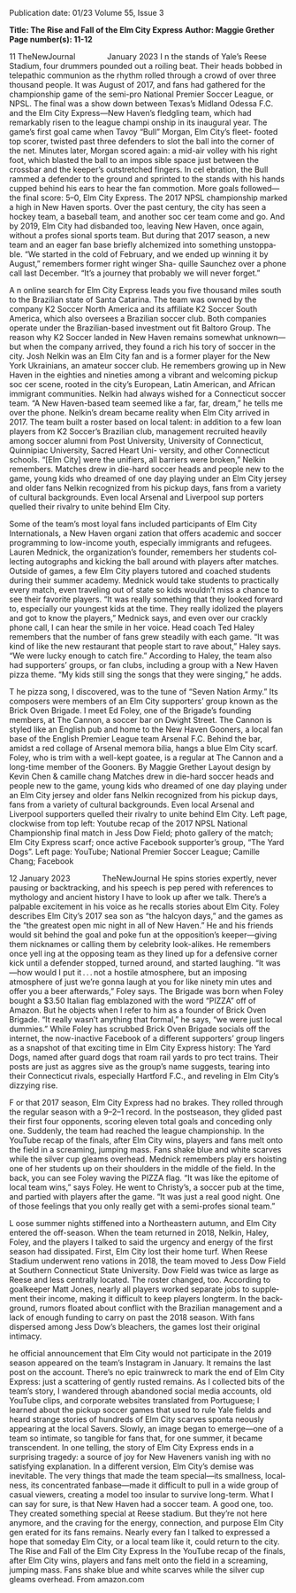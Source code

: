 Publication date: 01/23
Volume 55, Issue 3

**Title: The Rise and Fall of the Elm City Express**
**Author: Maggie Grether**
**Page number(s): 11-12**

11
TheNewJournal        January 2023
I
n the stands of Yale’s Reese 
Stadium, four drummers pounded 
out a roiling beat. Their heads bobbed 
in telepathic communion as the rhythm 
rolled through a crowd of over three  
thousand people.
It was August of 2017, and fans had 
gathered for the championship game of 
the semi-pro National Premier Soccer 
League, or NPSL. The final was a show­
down between Texas’s Midland Odessa 
F.C. and the Elm City Express—New 
Haven’s fledgling team, which had 
remarkably risen to the league champi­
onship in its inaugural year.
The game’s first goal came when 
Tavoy “Bull” Morgan, Elm City’s fleet-
footed top scorer, twisted past three 
defenders to slot the ball into the corner 
of the net. Minutes later, Morgan scored 
again: a mid-air volley with his right 
foot, which blasted the ball to an impos­
sible space just between the crossbar and 
the keeper’s outstretched fingers. In cel­
ebration, the Bull rammed a defender to 
the ground and sprinted to the stands 
with his hands cupped behind his 
ears to hear the fan commotion. More 
goals followed—the final score: 5–0,
Elm City Express.
The 2017 NPSL championship marked 
a high in New Haven sports. Over the 
past century, the city has seen a hockey 
team, a baseball team, and another soc­
cer team come and go. And by 2019, Elm 
City had disbanded too, leaving New 
Haven, once again, without a profes­
sional sports team.
But during that 2017 season, a 
new team and an eager fan base briefly 
alchemized into something unstoppa­
ble. “We started in the cold of February, 
and we ended up winning it by August,” 
remembers former right winger Sha-
quille Saunchez over a phone call last 
December. “It’s a journey that probably 
we will never forget.”


A
n online search for Elm City 
Express leads you five thousand 
miles south to the Brazilian state of 
Santa Catarina. The team was owned by 
the company K2 Soccer North America 
and its affiliate K2 Soccer South America, 
which also oversees a Brazilian soccer 
club. Both companies operate under 
the Brazilian-based investment out­
fit Baltoro Group. The reason why K2 
Soccer landed in New Haven remains 
somewhat unknown—but when the 
company arrived, they found a rich his­
tory of soccer in the city. 
Josh Nelkin was an Elm City fan 
and is a former player for the New York 
Ukrainians, an amateur soccer club. He 
remembers growing up in New Haven 
in the eighties and nineties among a 
vibrant and welcoming pickup soc­
cer scene, rooted in the city’s European, 
Latin American, and African immigrant 
communities. Nelkin had always wished 
for a Connecticut soccer team. “A New 
Haven-based team seemed like a far, far, 
dream,” he tells me over the phone. 
Nelkin’s dream became reality when 
Elm City arrived in 2017. The team built 
a roster based on local talent: in addition 
to a few loan players from K2 Soccer’s 
Brazilian club, management recruited 
heavily among soccer alumni from Post 
University, University of Connecticut, 
Quinnipiac University, Sacred Heart Uni-
versity, and other Connecticut schools.
“[Elm City] were the unifiers, all 
barriers were broken,” Nelkin remembers. 
Matches drew in die-hard soccer heads 
and people new to the game, young kids 
who dreamed of one day playing under 
an Elm City jersey and older fans Nelkin 
recognized from his pickup days, fans 
from a variety of cultural backgrounds. 
Even local Arsenal and Liverpool sup­
porters quelled their rivalry to unite 
behind Elm City.

Some of the team’s most loyal fans 
included participants of Elm City 
Internationals, a New Haven organi­
zation that offers academic and soccer 
programming to low-income youth, 
especially immigrants and refugees. 
Lauren Mednick, the organization’s 
founder, remembers her students col­
lecting autographs and kicking the 
ball around with players after matches. 
Outside of games, a few Elm City 
players tutored and coached students 
during their summer academy. Mednick 
would take students to practically every 
match, even traveling out of state so 
kids wouldn’t miss a chance to see their 
favorite players. “It was really something 
that they looked forward to, especially 
our youngest kids at the time. They 
really idolized the players and got to 
know the players,” Mednick says, and 
even over our crackly phone call, I can 
hear the smile in her voice. 
Head coach Ted Haley remembers 
that the number of fans grew steadily 
with each game. “It was kind of like 
the new restaurant that people start to 
rave about,” Haley says. “We were lucky 
enough to catch fire.”
According to Haley, the team also 
had supporters’ groups, or fan clubs, 
including a group with a New Haven 
pizza theme. “My kids still sing the 
songs that they were singing,” he adds.


T
he pizza song, I discovered, was 
to the tune of “Seven Nation Army.” 
Its composers were members of an Elm 
City supporters’ group known as the 
Brick Oven Brigade. 
I meet Ed Foley, one of the Brigade’s 
founding members, at The Cannon, 
a soccer bar on Dwight Street. The 
Cannon is styled like an English pub 
and home to the New Haven Gooners, 
a local fan base of the English Premier 
League team Arsenal F.C. Behind the bar, 
amidst a red collage of Arsenal memora­
bilia, hangs a blue Elm City scarf.
Foley, who is trim with a well-kept 
goatee, is a regular at The Cannon and 
a long-time member of the Gooners. 
By Maggie Grether
Layout design by Kevin Chen & camille chang
Matches drew in die-hard 
soccer heads and people 
new to the game, young 
kids who dreamed of one 
day playing under an 
Elm City jersey and older 
fans Nelkin recognized 
from his pickup days, fans 
from a variety of cultural 
backgrounds. Even local 
Arsenal and Liverpool 
supporters quelled their 
rivalry to unite behind
Elm City.
Left page, clockwise from top left: Youtube recap of 
the 2017 NPSL National Championship final match 
in Jess Dow Field; photo gallery of the match; Elm 
City Express scarf; once active Facebook supporter’s 
group, “The Yard Dogs”.
Left page: YouTube; National Premier Soccer League; Camille Chang; Facebook


12
January 2023        TheNewJournal
He spins stories expertly, never pausing 
or backtracking, and his speech is pep­
pered with references to mythology and 
ancient history I have to look up after we 
talk. There’s a palpable excitement in his 
voice as he recalls stories about Elm City. 
Foley describes Elm City’s 2017 sea­
son as “the halcyon days,” and the games 
as the “the greatest open mic night in 
all of New Haven.” He and his friends 
would sit behind the goal and poke fun 
at the opposition’s keeper—giving them 
nicknames or calling them by celebrity 
look-alikes. He remembers once yell­
ing at the opposing team as they lined 
up for a defensive corner kick until a 
defender stopped, turned around, and 
started laughing. “It was—how would 
I put it . . . not a hostile atmosphere, but 
an imposing atmosphere of just we’re 
gonna laugh at you for like ninety min­
utes and offer you a beer afterwards,” 
Foley says.
The Brigade was born when Foley 
bought a $3.50 Italian flag emblazoned 
with the word “PIZZA” off of Amazon. 
But he objects when I refer to him as a 
founder of Brick Oven Brigade. “It really 
wasn’t anything that formal,” he says, “we 
were just local dummies.”
While Foley has scrubbed Brick 
Oven Brigade socials off the internet, 
the now-inactive Facebook of a different 
supporters’ group lingers as a snapshot of 
that exciting time in Elm City Express 
history: The Yard Dogs, named after 
guard dogs that roam rail yards to pro­
tect trains. Their posts are just as aggres­
sive as the group’s name suggests, tearing 
into their Connecticut rivals, especially 
Hartford F.C., and reveling in Elm City’s 
dizzying rise.


F
or that 2017 season, Elm City 
Express had no brakes. They rolled 
through the regular season with a 9–2–1 
record. In the postseason, they glided 
past their first four opponents, scoring 
eleven total goals and conceding only 
one. Suddenly, the team had reached the 
league championship.
In the YouTube recap of the finals, 
after Elm City wins, players and fans 
melt onto the field in a screaming, 
jumping mass. Fans shake blue and 
white scarves while the silver cup gleams 
overhead. Mednick remembers play­
ers hoisting one of her students up on 
their shoulders in the middle of the field. 
In the back, you can see Foley waving
the PIZZA flag.
“It was like the epitome of local team 
wins,” says Foley. He went to Christy’s, a 
soccer pub at the time, and partied with 
players after the game. “It was just a real 
good night. One of those feelings that 
you only really get with a semi-profes­
sional team.”


L
oose summer nights stiffened into a
Northeastern autumn, and Elm City
entered the off-season. When the team 
returned in 2018, Nelkin, Haley, Foley, 
and the players I talked to said the 
urgency and energy of the first season 
had dissipated. 
First, Elm City lost their home turf. 
When Reese Stadium underwent reno­
vations in 2018, the team moved to Jess 
Dow Field at Southern Connecticut 
State University. Dow Field was twice as 
large as Reese and less centrally located. 
The roster changed, too. According 
to goalkeeper Matt Jones, nearly all 
players worked separate jobs to supple­
ment their income, making it difficult 
to keep players longterm. In the back­
ground, rumors floated about conflict 
with the Brazilian management and a 
lack of enough funding to carry on past 
the 2018 season.
With fans dispersed among Jess 
Dow’s bleachers, the games lost their 
original intimacy.


he official announcement that 
Elm City would not participate in 
the 2019 season appeared on the team’s 
Instagram in January. It remains the last 
post on the account.
There’s no epic trainwreck to mark 
the end of Elm City Express: just a 
scattering of gently rusted remains. As 
I collected bits of the team’s story, I 
wandered through abandoned social 
media accounts, old YouTube clips, 
and 
corporate 
websites 
translated 
from Portuguese; I learned about the 
pickup soccer games that used to rule 
Yale fields and heard strange stories of 
hundreds of Elm City scarves sponta­
neously appearing at the local Savers. 
Slowly, an image began to emerge—one 
of a team so intimate, so tangible for 
fans that, for one summer, it became 
transcendent.
In one telling, the story of Elm City 
Express ends in a surprising tragedy: a 
source of joy for New Haveners vanish­
ing with no satisfying explanation. In a 
different version, Elm City’s demise was 
inevitable. The very things that made 
the team special—its smallness, local­
ness, its concentrated fanbase—made it 
difficult to pull in a wide group of casual 
viewers, creating a model too insular to 
survive long-term.
What I can say for sure, is that New 
Haven had a soccer team. A good one, 
too. They created something special 
at Reese stadium. But they’re not here 
anymore, and the craving for the energy, 
connection, and purpose Elm City gen­
erated for its fans remains. Nearly every 
fan I talked to expressed a hope that 
someday Elm City, or a local team like 
it, could return to the city.
The Rise and Fall of the Elm City Express
In the YouTube recap of
the finals, after Elm 
City wins, players
and fans melt onto the 
field in a screaming, 
jumping mass. Fans 
shake blue and white 
scarves while the silver
cup gleams overhead.
From amazon.com